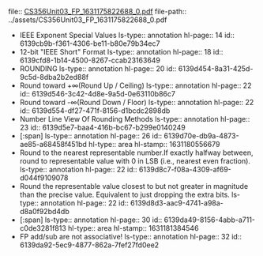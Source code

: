 file:: [CS356Unit03_FP_1631175822688_0.pdf](../assets/CS356Unit03_FP_1631175822688_0.pdf)
file-path:: ../assets/CS356Unit03_FP_1631175822688_0.pdf

- IEEE Exponent Special Values
  ls-type:: annotation
  hl-page:: 14
  id:: 6139cb9b-f361-4306-be11-b80e79b34ec7
- 12-bit "IEEE Short" Format
  ls-type:: annotation
  hl-page:: 18
  id:: 6139cfd8-1b14-4500-8267-ccab23163649
- ROUNDING
  ls-type:: annotation
  hl-page:: 20
  id:: 6139d454-8a31-425d-9c5d-8dba2b2ed88f
- Round toward +∞(Round Up / Ceiling)
  ls-type:: annotation
  hl-page:: 22
  id:: 6139d546-3c42-4d8e-9a5d-0e63110b86c7
- Round toward -∞(Round Down / Floor)
  ls-type:: annotation
  hl-page:: 22
  id:: 6139d554-df27-471f-8156-d1bcdc2898db
- Number Line View Of Rounding Methods
  ls-type:: annotation
  hl-page:: 23
  id:: 6139d5e7-baa4-416b-bc67-b299e0140249
- [:span]
  ls-type:: annotation
  hl-page:: 26
  id:: 6139d70e-db9a-4873-ae85-a68458f451bd
  hl-type:: area
  hl-stamp:: 1631180556679
- Round to the nearest representable number.If exactly halfway between, round to representable value with 0 in LSB (i.e., nearest even fraction).
  ls-type:: annotation
  hl-page:: 22
  id:: 6139d8c7-f08a-4309-af69-d044f9109078
- Round the representable value closest to but not greater in magnitude than the precise value. Equivalent to just dropping the extra bits. 
  ls-type:: annotation
  hl-page:: 22
  id:: 6139d8d3-aac9-4741-a98a-d8a0f92bd4db
- [:span]
  ls-type:: annotation
  hl-page:: 30
  id:: 6139da49-8156-4abb-a711-c0de3281f813
  hl-type:: area
  hl-stamp:: 1631181384546
- FP add/sub are not associative!
  ls-type:: annotation
  hl-page:: 32
  id:: 6139da92-5ec9-4877-862a-7fef27fd0ee2